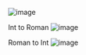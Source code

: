 

![image](https://github.com/user-attachments/assets/b4caa529-e07c-484b-afad-f82fa80bd3a9)

Int to Roman 
![image](https://github.com/user-attachments/assets/b8eed175-423a-4d23-952b-dda5d0b57d16)

Roman to Int
![image](https://github.com/user-attachments/assets/efd63ba0-7ad8-4bcb-9d1e-52174e082e11)
